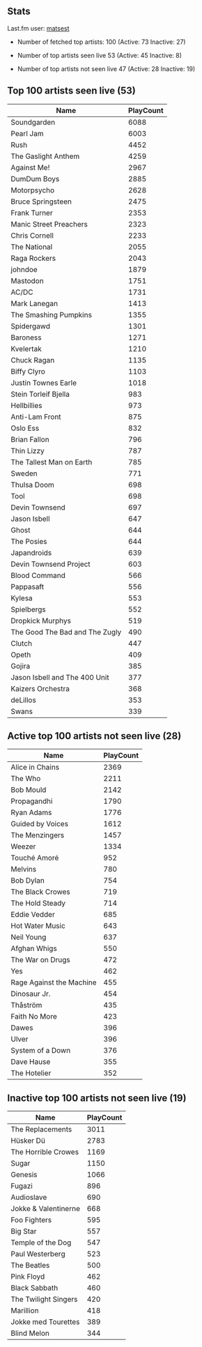 ## Stats 


Last.fm user: [matsest](https://www.last.fm/user/matsest)

- Number of fetched top artists: 100 (Active: 73 Inactive: 27)

- Number of top artists seen live 53 (Active: 45 Inactive: 8)

- Number of top artists not seen live 47 (Active: 28 Inactive: 19)

## Top 100 artists seen live (53)

Name                           | PlayCount
------------------------------ | ---------
Soundgarden                    | 6088     
Pearl Jam                      | 6003     
Rush                           | 4452     
The Gaslight Anthem            | 4259     
Against Me!                    | 2967     
DumDum Boys                    | 2885     
Motorpsycho                    | 2628     
Bruce Springsteen              | 2475     
Frank Turner                   | 2353     
Manic Street Preachers         | 2323     
Chris Cornell                  | 2233     
The National                   | 2055     
Raga Rockers                   | 2043     
johndoe                        | 1879     
Mastodon                       | 1751     
AC/DC                          | 1731     
Mark Lanegan                   | 1413     
The Smashing Pumpkins          | 1355     
Spidergawd                     | 1301     
Baroness                       | 1271     
Kvelertak                      | 1210     
Chuck Ragan                    | 1135     
Biffy Clyro                    | 1103     
Justin Townes Earle            | 1018     
Stein Torleif Bjella           | 983      
Hellbillies                    | 973      
Anti-Lam Front                 | 875      
Oslo Ess                       | 832      
Brian Fallon                   | 796      
Thin Lizzy                     | 787      
The Tallest Man on Earth       | 785      
Sweden                         | 771      
Thulsa Doom                    | 698      
Tool                           | 698      
Devin Townsend                 | 697      
Jason Isbell                   | 647      
Ghost                          | 644      
The Posies                     | 644      
Japandroids                    | 639      
Devin Townsend Project         | 603      
Blood Command                  | 566      
Pappasaft                      | 556      
Kylesa                         | 553      
Spielbergs                     | 552      
Dropkick Murphys               | 519      
The Good The Bad and The Zugly | 490      
Clutch                         | 447      
Opeth                          | 409      
Gojira                         | 385      
Jason Isbell and The 400 Unit  | 377      
Kaizers Orchestra              | 368      
deLillos                       | 353      
Swans                          | 339      

## Active top 100 artists not seen live (28)

Name                     | PlayCount
------------------------ | ---------
Alice in Chains          | 2369     
The Who                  | 2211     
Bob Mould                | 2142     
Propagandhi              | 1790     
Ryan Adams               | 1776     
Guided by Voices         | 1612     
The Menzingers           | 1457     
Weezer                   | 1334     
Touché Amoré             | 952      
Melvins                  | 780      
Bob Dylan                | 754      
The Black Crowes         | 719      
The Hold Steady          | 714      
Eddie Vedder             | 685      
Hot Water Music          | 643      
Neil Young               | 637      
Afghan Whigs             | 550      
The War on Drugs         | 472      
Yes                      | 462      
Rage Against the Machine | 455      
Dinosaur Jr.             | 454      
Thåström                 | 435      
Faith No More            | 423      
Dawes                    | 396      
Ulver                    | 396      
System of a Down         | 376      
Dave Hause               | 355      
The Hotelier             | 352      

## Inactive top 100 artists not seen live (19)

Name                 | PlayCount
-------------------- | ---------
The Replacements     | 3011     
Hüsker Dü            | 2783     
The Horrible Crowes  | 1169     
Sugar                | 1150     
Genesis              | 1066     
Fugazi               | 896      
Audioslave           | 690      
Jokke & Valentinerne | 668      
Foo Fighters         | 595      
Big Star             | 557      
Temple of the Dog    | 547      
Paul Westerberg      | 523      
The Beatles          | 500      
Pink Floyd           | 462      
Black Sabbath        | 460      
The Twilight Singers | 420      
Marillion            | 418      
Jokke med Tourettes  | 389      
Blind Melon          | 344      
